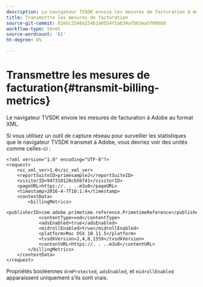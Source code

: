 ```yaml
---
description: Le navigateur TVSDK envoie les mesures de facturation à Adobe au format XML.
title: Transmettre les mesures de facturation
source-git-commit: 02ebc3548a254b2a6554f1ab34afbb3ea5f09bb8
workflow-type: tm+mt
source-wordcount: '61'
ht-degree: 0%

---
```


# Transmettre les mesures de facturation{#transmit-billing-metrics}

Le navigateur TVSDK envoie les mesures de facturation à Adobe au format XML.

<!--<a id="example_13ABDB1CC0B549968A534765378DA3A0"></a>-->

Si vous utilisez un outil de capture réseau pour surveiller les statistiques que le navigateur TVSDK transmet à Adobe, vous devriez voir des unités comme celles-ci :

```
<?xml version="1.0" encoding="UTF-8"?>
<request>
    <sc_xml_ver>1.0</sc_xml_ver>
    <reportSuiteID>primesample2</reportSuiteID>
    <visitorID>947310128cb56f41</visitorID>
    <pageURL>https://. . ..m3u8</pageURL>
    <timestamp>2016-4-7T10:1:4</timestamp>
    <contextData>
        <billingMetrics>
            <publisherID>com.adobe.primetime.reference.PrimetimeReference</publisherID>
            <contentType>vod</contentType>
            <adsEnabled>true</adsEnabled>
            <midrollEnabled>true</midrollEnabled>
            <platform>Mac OSX 10.11.5</platform>
            <tvsdkVersion>2,4,0,1559</tvsdkVersion>
            <contentURL>https://. . ..m3u8</contentURL>
        </billingMetrics>
    </contextData>
</request>
```

Propriétés booléennes `drmProtected`, `adsEnabled`, et `midrollEnabled` apparaissent uniquement s’ils sont vrais.
